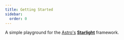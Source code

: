 ```yaml
---
title: Getting Started
sidebar:
  order: 0
---
```


A simple playground for the [Astro's](https://astro.build/) [**Starlight**](https://github.com/withastro/starlight) framework.
